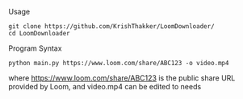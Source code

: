Usage
```
git clone https://github.com/KrishThakker/LoomDownloader/
cd LoomDownloader
```
Program Syntax
```
python main.py https://www.loom.com/share/ABC123 -o video.mp4
```
where https://www.loom.com/share/ABC123 is the public share URL provided by Loom, and video.mp4 can be edited to needs
